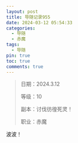 ```yaml
---
layout: post
title: 导随记录955
date: 2024-03-12 05:54:33
categories:
  - 导随
  - 赤魔
tags:
  - 导随
pin: true
toc: true
comments: true
---
```

> 日期：2024.3.12
>
> 等级：10
>
> 副本：讨伐彷徨死灵！
>
> 职业：赤魔

波波！